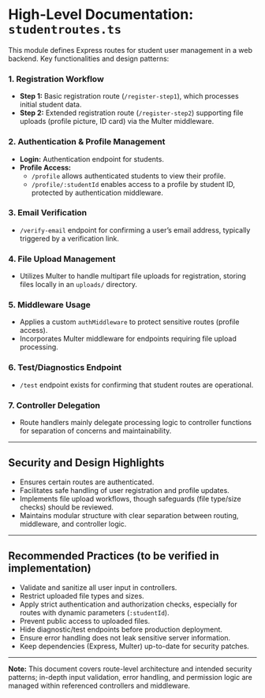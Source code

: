 # High-Level Documentation: `studentroutes.ts`

This module defines Express routes for student user management in a web backend. Key functionalities and design patterns:

### 1. **Registration Workflow**
- **Step 1:** Basic registration route (`/register-step1`), which processes initial student data.
- **Step 2:** Extended registration route (`/register-step2`) supporting file uploads (profile picture, ID card) via the Multer middleware.

### 2. **Authentication & Profile Management**
- **Login:** Authentication endpoint for students.
- **Profile Access:** 
  - `/profile` allows authenticated students to view their profile.
  - `/profile/:studentId` enables access to a profile by student ID, protected by authentication middleware.

### 3. **Email Verification**
- `/verify-email` endpoint for confirming a user’s email address, typically triggered by a verification link.

### 4. **File Upload Management**
- Utilizes Multer to handle multipart file uploads for registration, storing files locally in an `uploads/` directory.

### 5. **Middleware Usage**
- Applies a custom `authMiddleware` to protect sensitive routes (profile access).
- Incorporates Multer middleware for endpoints requiring file upload processing.

### 6. **Test/Diagnostics Endpoint**
- `/test` endpoint exists for confirming that student routes are operational.

### 7. **Controller Delegation**
- Route handlers mainly delegate processing logic to controller functions for separation of concerns and maintainability.

---

## **Security and Design Highlights**
- Ensures certain routes are authenticated.
- Facilitates safe handling of user registration and profile updates.
- Implements file upload workflows, though safeguards (file type/size checks) should be reviewed.
- Maintains modular structure with clear separation between routing, middleware, and controller logic.

---

## **Recommended Practices (to be verified in implementation)**
- Validate and sanitize all user input in controllers.
- Restrict uploaded file types and sizes.
- Apply strict authentication and authorization checks, especially for routes with dynamic parameters (`:studentId`).
- Prevent public access to uploaded files.
- Hide diagnostic/test endpoints before production deployment.
- Ensure error handling does not leak sensitive server information.
- Keep dependencies (Express, Multer) up-to-date for security patches.

---

**Note:** This document covers route-level architecture and intended security patterns; in-depth input validation, error handling, and permission logic are managed within referenced controllers and middleware.